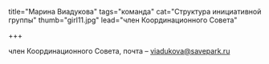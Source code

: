 title="Марина Виадукова"
tags="команда"
cat="Структура инициативной группы"
thumb="girl11.jpg"
lead="член Координационного Совета"

+++

член Координационного Совета, почта – viadukova@savepark.ru

